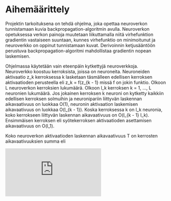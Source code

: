 # Aihemäärittely

Projektin tarkoituksena on tehdä ohjelma, joka opettaa neuroverkon tunnistamaan kuvia backpropagation-algoritmin avulla. Neuroverkon opetuksessa verkon painoja muutetaan liikuttamalla niitä virhefunktion gradientin vastaiseen suuntaan, kunnes virhefunktio on minimoitunut ja neuroverkko on oppinut tunnistamaan kuvat. Derivoinnin ketjusääntöön perustuva backpropagation-algoritmi mahdollistaa gradientin nopean laskemisen.

Ohjelmassa käytetään vain eteenpäin kytkettyjä neuroverkkoja. Neuroverkko koostuu kerroksista, joissa on neuroneita. Neuroneiden aktivaatio z_k kerroksessa k lasketaan täsmälleen edellisen kerroksen aktivaatioden perusteella eli z_k = f(z_{k - 1} missä f on jokin funktio. Olkoon L neuroverkon kerroksien lukumäärä. Olkoon l_k kerroksen k = 1, ..., L neuronien lukumäärä. Jos jokainen kerroksen k neuroni on kytketty kaikkiin edellisen kerroksen solmuihin ja neuronipariin liittyvän laskennan aikavaativuus on luokkaa O(1), neuronin aktivaation laskemisen aikavaativuus on luokkaa O(l_{k - 1}). Koska kerroksessa k on l_k neuronia, koko kerrokseen liittyvän laskennan aikavaativuus on O(l_{k - 1} l_k). Ensimmäisen kerroksen eli syötekerroksen aktivaatioden asettamisen aikavaativuus on O(l_1).

Koko neuroverkon aktivaatioden laskennan aikavaativuus T on kerrosten aikavaativuuksien summa eli

![Laskennan aikavaativuus](https://latex.codecogs.com/gif.latex?T%20%3D%20O%28l_1%20%5Csum_%7Bk%20%3D%202%7D%5E%7BL%7Dl_%7Bk-1%7D%20l_k%29)

